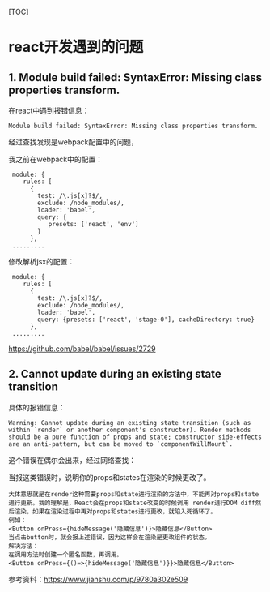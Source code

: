 [TOC]

# react开发遇到的问题

## 1. Module build failed: SyntaxError: Missing class properties transform.

在react中遇到报错信息：

```
Module build failed: SyntaxError: Missing class properties transform.
```

经过查找发现是webpack配置中的问题，

我之前在webpack中的配置：

```
 module: {
    rules: [
      {
        test: /\.js[x]?$/,
        exclude: /node_modules/,
        loader: 'babel',
        query: {
           presets: ['react', 'env']
        }
      },
 .........
```

修改解析jsx的配置：

```
 module: {
    rules: [
      {
        test: /\.js[x]?$/,
        exclude: /node_modules/,
        loader: 'babel',
        query: {presets: ['react', 'stage-0'], cacheDirectory: true}
      },
 .........
```

https://github.com/babel/babel/issues/2729



## 2.  Cannot update during an existing state transition 

具体的报错信息：

```
Warning: Cannot update during an existing state transition (such as within `render` or another component's constructor). Render methods should be a pure function of props and state; constructor side-effects are an anti-pattern, but can be moved to `componentWillMount`.
```

这个错误在偶尔会出来，经过网络查找：

当报这类错误时，说明你的props和states在渲染的时候更改了。

```
大体意思就是在render这种需要props和state进行渲染的方法中，不能再对props和state进行更新。我的理解是，React会在props和state改变的时候调用 render进行DOM diff然后渲染，如果在渲染过程中再对props和states进行更改，就陷入死循环了。
例如：
<Button onPress={hideMessage('隐藏信息')}>隐藏信息</Button>
当点击button时，就会报上述错误，因为这样会在渲染是更改组件的状态。
解决方法：
在调用方法时创建一个匿名函数，再调用。
<Button onPress={()=>{hideMessage('隐藏信息')}}>隐藏信息</Button>
```

参考资料：https://www.jianshu.com/p/9780a302e509